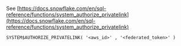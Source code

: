See [https://docs.snowflake.com/en/sql-reference/functions/system_authorize_privatelink](https://docs.snowflake.com/en/sql-reference/functions/system_authorize_privatelink)
```
SYSTEM$AUTHORIZE_PRIVATELINK( '<aws_id>' , '<federated_token>' )
```
